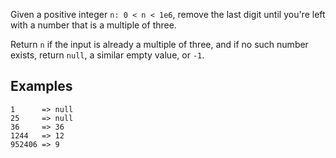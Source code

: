 Given a positive integer `n: 0 < n < 1e6`, remove the last digit until you're left with a number that is a multiple of three.

Return `n` if the input is already a multiple of three, and if no such number exists, return `null`, a similar empty value, or `-1`.

## Examples

```
1      => null
25     => null
36     => 36
1244   => 12
952406 => 9
```